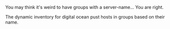 You may think it's weird to have groups with a server-name... You are right.

The dynamic inventory for digital ocean pust hosts in groups based on their name.

